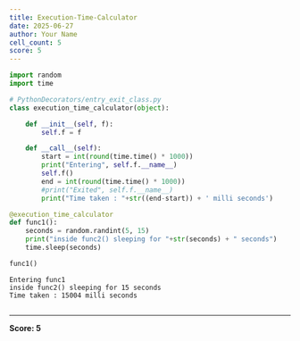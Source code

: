 ```yaml
---
title: Execution-Time-Calculator
date: 2025-06-27
author: Your Name
cell_count: 5
score: 5
---
```


```python
import random
import time
```


```python
# PythonDecorators/entry_exit_class.py
class execution_time_calculator(object):

    def __init__(self, f):
        self.f = f

    def __call__(self):
        start = int(round(time.time() * 1000))
        print("Entering", self.f.__name__)
        self.f()
        end = int(round(time.time() * 1000))
        #print("Exited", self.f.__name__)
        print("Time taken : "+str((end-start)) + ' milli seconds')
```


```python
@execution_time_calculator
def func1():
    seconds = random.randint(5, 15)    
    print("inside func2() sleeping for "+str(seconds) + " seconds")
    time.sleep(seconds)
```


```python
func1()
```

    Entering func1
    inside func2() sleeping for 15 seconds
    Time taken : 15004 milli seconds
    


```python

```


---
**Score: 5**